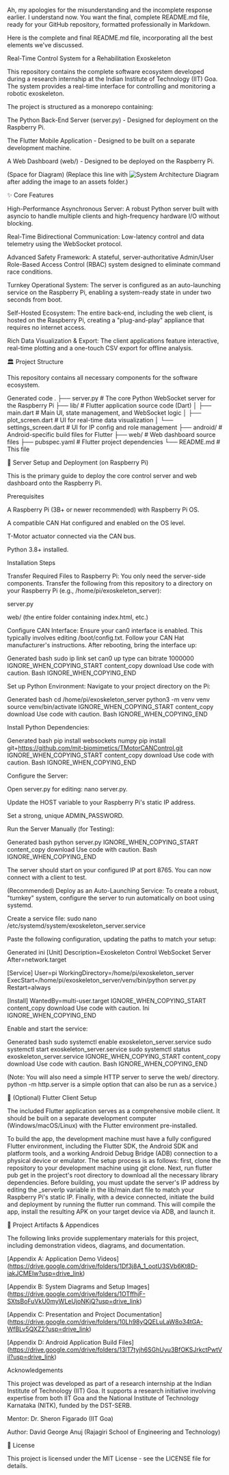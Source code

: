 Ah, my apologies for the misunderstanding and the incomplete response earlier. I understand now. You want the final, complete README.md file, ready for your GitHub repository, formatted professionally in Markdown.

Here is the complete and final README.md file, incorporating all the best elements we've discussed.

Real-Time Control System for a Rehabilitation Exoskeleton

This repository contains the complete software ecosystem developed during a research internship at the Indian Institute of Technology (IIT) Goa. The system provides a real-time interface for controlling and monitoring a robotic exoskeleton.

The project is structured as a monorepo containing:

The Python Back-End Server (server.py) - Designed for deployment on the Raspberry Pi.

The Flutter Mobile Application - Designed to be built on a separate development machine.

A Web Dashboard (web/) - Designed to be deployed on the Raspberry Pi.

(Space for Diagram)
(Replace this line with ![System Architecture Diagram](./assets/system_diagram.png) after adding the image to an assets folder.)

✨ Core Features

High-Performance Asynchronous Server: A robust Python server built with asyncio to handle multiple clients and high-frequency hardware I/O without blocking.

Real-Time Bidirectional Communication: Low-latency control and data telemetry using the WebSocket protocol.

Advanced Safety Framework: A stateful, server-authoritative Admin/User Role-Based Access Control (RBAC) system designed to eliminate command race conditions.

Turnkey Operational System: The server is configured as an auto-launching service on the Raspberry Pi, enabling a system-ready state in under two seconds from boot.

Self-Hosted Ecosystem: The entire back-end, including the web client, is hosted on the Raspberry Pi, creating a "plug-and-play" appliance that requires no internet access.

Rich Data Visualization & Export: The client applications feature interactive, real-time plotting and a one-touch CSV export for offline analysis.

🏛️ Project Structure

This repository contains all necessary components for the software ecosystem.

Generated code
.
├── server.py             # The core Python WebSocket server for the Raspberry Pi
├── lib/                  # Flutter application source code (Dart)
│   ├── main.dart         # Main UI, state management, and WebSocket logic
│   ├── plot_screen.dart    # UI for real-time data visualization
│   └── settings_screen.dart # UI for IP config and role management
├── android/              # Android-specific build files for Flutter
├── web/                  # Web dashboard source files
├── pubspec.yaml          # Flutter project dependencies
└── README.md             # This file

🚀 Server Setup and Deployment (on Raspberry Pi)

This is the primary guide to deploy the core control server and web dashboard onto the Raspberry Pi.

Prerequisites

A Raspberry Pi (3B+ or newer recommended) with Raspberry Pi OS.

A compatible CAN Hat configured and enabled on the OS level.

T-Motor actuator connected via the CAN bus.

Python 3.8+ installed.

Installation Steps

Transfer Required Files to Raspberry Pi:
You only need the server-side components. Transfer the following from this repository to a directory on your Raspberry Pi (e.g., /home/pi/exoskeleton_server):

server.py

web/ (the entire folder containing index.html, etc.)

Configure CAN Interface:
Ensure your can0 interface is enabled. This typically involves editing /boot/config.txt. Follow your CAN Hat manufacturer's instructions. After rebooting, bring the interface up:

Generated bash
sudo ip link set can0 up type can bitrate 1000000
IGNORE_WHEN_COPYING_START
content_copy
download
Use code with caution.
Bash
IGNORE_WHEN_COPYING_END

Set up Python Environment:
Navigate to your project directory on the Pi:

Generated bash
cd /home/pi/exoskeleton_server
python3 -m venv venv
source venv/bin/activate
IGNORE_WHEN_COPYING_START
content_copy
download
Use code with caution.
Bash
IGNORE_WHEN_COPYING_END

Install Python Dependencies:

Generated bash
pip install websockets numpy
pip install git+https://github.com/mit-biomimetics/TMotorCANControl.git
IGNORE_WHEN_COPYING_START
content_copy
download
Use code with caution.
Bash
IGNORE_WHEN_COPYING_END

Configure the Server:

Open server.py for editing: nano server.py.

Update the HOST variable to your Raspberry Pi's static IP address.

Set a strong, unique ADMIN_PASSWORD.

Run the Server Manually (for Testing):

Generated bash
python server.py
IGNORE_WHEN_COPYING_START
content_copy
download
Use code with caution.
Bash
IGNORE_WHEN_COPYING_END

The server should start on your configured IP at port 8765. You can now connect with a client to test.

(Recommended) Deploy as an Auto-Launching Service:
To create a robust, "turnkey" system, configure the server to run automatically on boot using systemd.

Create a service file: sudo nano /etc/systemd/system/exoskeleton_server.service

Paste the following configuration, updating the paths to match your setup:

Generated ini
[Unit]
Description=Exoskeleton Control WebSocket Server
After=network.target

[Service]
User=pi
WorkingDirectory=/home/pi/exoskeleton_server
ExecStart=/home/pi/exoskeleton_server/venv/bin/python server.py
Restart=always

[Install]
WantedBy=multi-user.target
IGNORE_WHEN_COPYING_START
content_copy
download
Use code with caution.
Ini
IGNORE_WHEN_COPYING_END

Enable and start the service:

Generated bash
sudo systemctl enable exoskeleton_server.service
sudo systemctl start exoskeleton_server.service
sudo systemctl status exoskeleton_server.service
IGNORE_WHEN_COPYING_START
content_copy
download
Use code with caution.
Bash
IGNORE_WHEN_COPYING_END

(Note: You will also need a simple HTTP server to serve the web/ directory. python -m http.server is a simple option that can also be run as a service.)

📱 (Optional) Flutter Client Setup

The included Flutter application serves as a comprehensive mobile client. It should be built on a separate development computer (Windows/macOS/Linux) with the Flutter environment pre-installed.

To build the app, the development machine must have a fully configured Flutter environment, including the Flutter SDK, the Android SDK and platform tools, and a working Android Debug Bridge (ADB) connection to a physical device or emulator. The setup process is as follows: first, clone the repository to your development machine using git clone. Next, run flutter pub get in the project's root directory to download all the necessary library dependencies. Before building, you must update the server's IP address by editing the _serverIp variable in the lib/main.dart file to match your Raspberry Pi's static IP. Finally, with a device connected, initiate the build and deployment by running the flutter run command. This will compile the app, install the resulting APK on your target device via ADB, and launch it.

📂 Project Artifacts & Appendices

The following links provide supplementary materials for this project, including demonstration videos, diagrams, and documentation.

[Appendix A: Application Demo Videos]
(https://drive.google.com/drive/folders/1Df3j8A_1_ootU3SVb6Kt8D-iakJCMEIw?usp=drive_link)

[Appendix B: System Diagrams and Setup Images]
(https://drive.google.com/drive/folders/1OTffhjF-SXtsBoFuVkU0myWLeUjoNKjQ?usp=drive_link)

[Appendix C: Presentation and Project Documentation]
(https://drive.google.com/drive/folders/10Lh98yQQELuLaW8o34tGA-WfBLv5QXZ2?usp=drive_link)

[Appendix D: Android Application Build Files]
(https://drive.google.com/drive/folders/13lT7tyjh6SGhUyu3BfOKSJrkctPwtVil?usp=drive_link)

Acknowledgements

This project was developed as part of a research internship at the Indian Institute of Technology (IIT) Goa. It supports a research initiative involving expertise from both IIT Goa and the National Institute of Technology Karnataka (NITK), funded by the DST-SERB.

Mentor: Dr. Sheron Figarado (IIT Goa)

Author: David George Anuj (Rajagiri School of Engineering and Technology)

📜 License

This project is licensed under the MIT License - see the LICENSE file for details.
